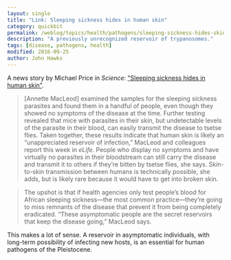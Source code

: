 ```yaml
---
layout: single
title: "Link: Sleeping sickness hides in human skin"
category: quickbit
permalink: /weblog/topics/health/pathogens/sleeping-sickness-hides-skin-2016.html
description: "A previously unrecognized reservoir of trypanosomes."
tags: [disease, pathogens, health]
modified: 2016-09-25
author: John Hawks
---
```


A news story by Michael Price in <em>Science</em>: <a href="http://www.sciencemag.org/news/2016/09/sleeping-sickness-hides-human-skin">"Sleeping sickness hides in human skin"</a>.

<blockquote>[Annette MacLeod] examined the samples for the sleeping sickness parasites and found them in a handful of people, even though they showed no symptoms of the disease at the time. Further testing revealed that mice with parasites in their skin, but undetectable levels of the parasite in their blood, can easily transmit the disease to tsetse flies. Taken together, these results indicate that human skin is likely an “unappreciated reservoir of infection,” MacLeod and colleagues report this week in <em>eLife</em>. People who display no symptoms and have virtually no parasites in their bloodstream can still carry the disease and transmit it to others if they’re bitten by tsetse flies, she says. Skin-to-skin transmission between humans is technically possible, she adds, but is likely rare because it would have to get into broken skin.</blockquote>

<blockquote>The upshot is that if health agencies only test people’s blood for African sleeping sickness—the most common practice—they’re going to miss remnants of the disease that prevent it from being completely eradicated. “These asymptomatic people are the secret reservoirs that keep the disease going,” MacLeod says.</blockquote>

This makes a lot of sense. A reservoir in asymptomatic individuals, with long-term possibility of infecting new hosts, is an essential for human pathogens of the Pleistocene.

